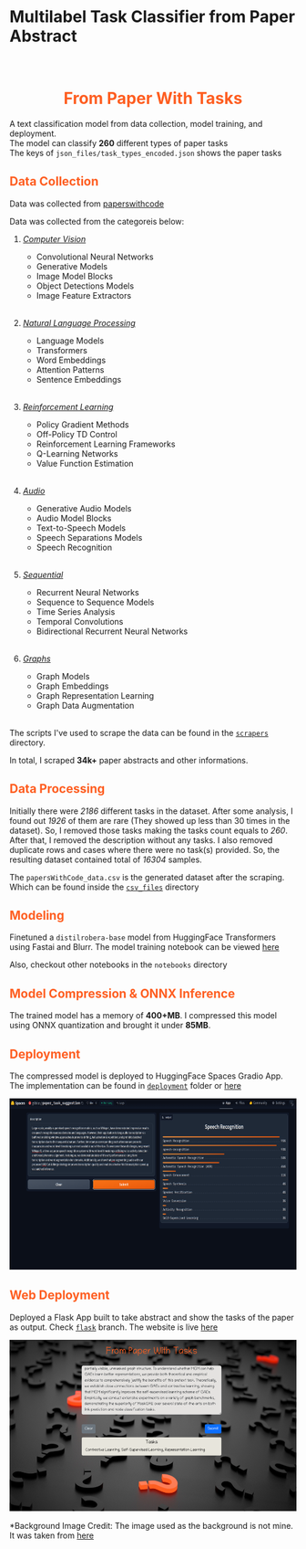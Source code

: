 # Multilabel Task Classifier from Paper Abstract 
</br>

<h1 align='center' style=color:#fe5e21;><strong>From Paper With Tasks</strong></h1>

A text classification model from data collection, model training, and deployment. <br/>
The model can classify **260** different types of paper tasks <br/>The keys of `json_files/task_types_encoded.json` shows the paper tasks
<br/>

 <h2 style=color:#fe5e21;>Data Collection</h2>

Data was collected from [paperswithcode](https://www.paperswithcode.com)

Data was collected from the categoreis below:
1. [*Computer Vision*](https://paperswithcode.com/methods/area/computer-vision)
    * Convolutional Neural Networks
    * Generative Models
    * Image Model Blocks
    * Object Detections Models
    * Image Feature Extractors
<br/><br/>

2. [*Natural Language Processing*](https://paperswithcode.com/methods/area/natural-language-processing)
    * Language Models
    * Transformers
    * Word Embeddings
    * Attention Patterns
    * Sentence Embeddings
<br/><br/>

3. [*Reinforcement Learning*](https://paperswithcode.com/methods/area/reinforcement-learning)
    * Policy Gradient Methods
    * Off-Policy TD Control
    * Reinforcement Learning Frameworks
    * Q-Learning Networks
    * Value Function Estimation
<br/><br/>

4. [*Audio*](https://paperswithcode.com/methods/area/audio)
    * Generative Audio Models
    * Audio Model Blocks
    * Text-to-Speech Models
    * Speech Separations Models
    * Speech Recognition
<br/><br/>

5. [*Sequential*](https://paperswithcode.com/methods/area/sequential)
    * Recurrent Neural Networks
    * Sequence to Sequence Models
    * Time Series Analysis
    * Temporal Convolutions
    * Bidirectional Recurrent Neural Networks
<br/><br/>

6. [*Graphs*](https://paperswithcode.com/methods/area/graphs)
    * Graph Models
    * Graph Embeddings
    * Graph Representation Learning
    * Graph Data Augmentation
<br/><br/>

The scripts I've used to scrape the data can be found in the [`scrapers`](https://github.com/Tasfiq-K/from-paper-with-tasks/tree/main/scrapers) directory. 

In total, I scraped **34k+** paper abstracts and other informations.

<h2 style=color:#fe5e21;>Data Processing</h2>

Initially there were *2186* different tasks in the dataset. After some analysis, I found out *1926* of them are rare (They showed up less than 30 times in the dataset). So, I removed those tasks making the tasks count equals to *260*. After that, I removed the description without any tasks. I also removed duplicate rows and cases where there were no task(s) provided. So, the resulting dataset contained total of *16304* samples.

The `papersWithCode_data.csv` is the generated dataset after the scraping. Which can be found inside the [`csv_files`](https://github.com/Tasfiq-K/from-paper-with-tasks/tree/main/csv_files) directory

<h2 style=color:#fe5e21;>Modeling</h2>

Finetuned a `distilrobera-base` model from HuggingFace Transformers using Fastai and Blurr. The model training notebook can be viewed [here](https://github.com/Tasfiq-K/from-paper-with-tasks/blob/main/notebooks/multilabel_text_classification.ipynb)

Also, checkout other notebooks in the `notebooks` directory

<h2 style=color:#fe5e21;>Model Compression & ONNX Inference</h2>

The trained model has a memory of **400+MB**. I compressed this model using ONNX quantization and brought it under **85MB**. 

<h2 style=color:#fe5e21;>Deployment</h2>

The compressed model is deployed to HuggingFace Spaces Gradio App. The implementation can be found in [`deployment`](https://github.com/Tasfiq-K/from-paper-with-tasks/tree/main/deployment) folder or [here](https://huggingface.co/spaces/g0blas/paper_task_suggestion) 

<img src = "deployment/hf_space.png" width="800" height="300">

<h2 style=color:#fe5e21;>Web Deployment</h2>

Deployed a Flask App built to take abstract and show the tasks of the paper as output. Check [`flask`](https://github.com/Tasfiq-K/from-paper-with-tasks/tree/flask) branch. The website is live [here](https://from-paper-with-tasks.onrender.com/) 

<img src = "deployment/flask_app_render.png" width="800" height="300">

*Background Image Credit: The image used as the background is not mine. It was taken from [here](https://wallpapersden.com/question-marks-figures-3d-wallpaper/1920x1080/)